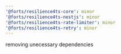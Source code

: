 ```yaml
---
'@forts/resilience4ts-core': minor
'@forts/resilience4ts-nestjs': minor
'@forts/resilience4ts-rate-limiter': minor
'@forts/resilience4ts-retry': minor
---
```


removing unecessary dependencies
